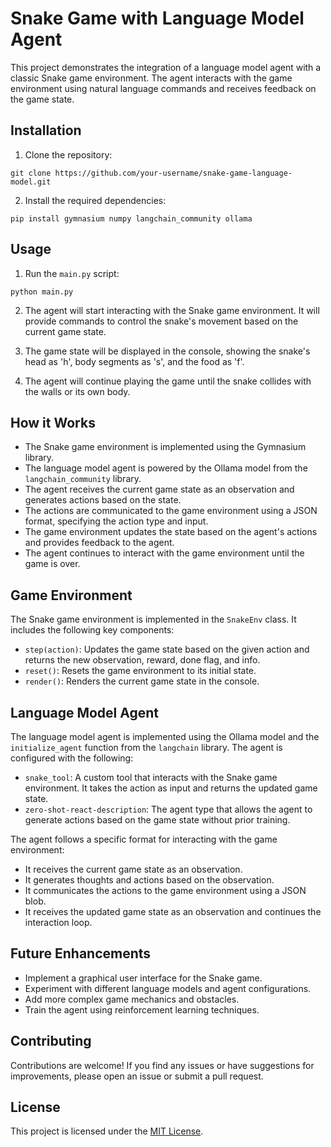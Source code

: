 # Snake Game with Language Model Agent

This project demonstrates the integration of a language model agent with a classic Snake game environment. The agent interacts with the game environment using natural language commands and receives feedback on the game state.

## Installation

1. Clone the repository:
```
git clone https://github.com/your-username/snake-game-language-model.git
```

2. Install the required dependencies:
```
pip install gymnasium numpy langchain_community ollama
```

## Usage

1. Run the `main.py` script:
```
python main.py
```
2. The agent will start interacting with the Snake game environment. It will provide commands to control the snake's movement based on the current game state.

3. The game state will be displayed in the console, showing the snake's head as 'h', body segments as 's', and the food as 'f'.

4. The agent will continue playing the game until the snake collides with the walls or its own body.

## How it Works

- The Snake game environment is implemented using the Gymnasium library.
- The language model agent is powered by the Ollama model from the `langchain_community` library.
- The agent receives the current game state as an observation and generates actions based on the state.
- The actions are communicated to the game environment using a JSON format, specifying the action type and input.
- The game environment updates the state based on the agent's actions and provides feedback to the agent.
- The agent continues to interact with the game environment until the game is over.

## Game Environment

The Snake game environment is implemented in the `SnakeEnv` class. It includes the following key components:

- `step(action)`: Updates the game state based on the given action and returns the new observation, reward, done flag, and info.
- `reset()`: Resets the game environment to its initial state.
- `render()`: Renders the current game state in the console.

## Language Model Agent

The language model agent is implemented using the Ollama model and the `initialize_agent` function from the `langchain` library. The agent is configured with the following:

- `snake_tool`: A custom tool that interacts with the Snake game environment. It takes the action as input and returns the updated game state.
- `zero-shot-react-description`: The agent type that allows the agent to generate actions based on the game state without prior training.

The agent follows a specific format for interacting with the game environment:

- It receives the current game state as an observation.
- It generates thoughts and actions based on the observation.
- It communicates the actions to the game environment using a JSON blob.
- It receives the updated game state as an observation and continues the interaction loop.

## Future Enhancements

- Implement a graphical user interface for the Snake game.
- Experiment with different language models and agent configurations.
- Add more complex game mechanics and obstacles.
- Train the agent using reinforcement learning techniques.

## Contributing

Contributions are welcome! If you find any issues or have suggestions for improvements, please open an issue or submit a pull request.

## License

This project is licensed under the [MIT License](LICENSE).